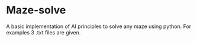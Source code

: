 # Maze-solve
A basic implementation of AI principles to solve any maze using python. For examples 3 .txt files are given.
